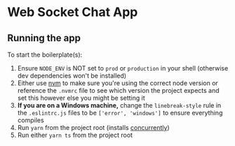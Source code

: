 # Web Socket Chat App

## Running the app

To start the boilerplate(s):

1. Ensure `NODE_ENV` is NOT set to `prod` or `production` in your shell (otherwise dev dependencies won't be installed)
1. Either use [nvm](https://github.com/nvm-sh/nvm) to make sure you're using the correct node version or reference the `.nvmrc` file to see which version the project expects and set this however else you might be setting it
1. **If you are on a Windows machine,** change the `linebreak-style` rule in the `.eslintrc.js` files to be `['error', 'windows']` to ensure everything compiles
1. Run `yarn` from the project root (installs [concurrently](https://www.npmjs.com/package/concurrently))
1. Run either `yarn ts` from the project root
